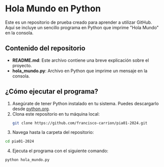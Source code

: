 # Hola Mundo en Python

Este es un repositorio de prueba creado para aprender a utilizar GitHub. Aquí se incluye un sencillo programa en Python que imprime "Hola Mundo" en la consola.

## Contenido del repositorio

- **README.md**: Este archivo contiene una breve explicación sobre el proyecto.
- **hola_mundo.py**: Archivo en Python que imprime un mensaje en la consola.

## ¿Cómo ejecutar el programa?

1. Asegúrate de tener Python instalado en tu sistema. Puedes descargarlo desde [python.org](https://www.python.org/).
2. Clona este repositorio en tu máquina local:
   ```bash
   git clone https://github.com/francisco-carrion/pia01-2024.git
   ```
3.	Navega hasta la carpeta del repositorio:
   ```bash
   cd pia01-2024
   ```
4.	Ejecuta el programa con el siguiente comando:
   ```bash
   python hola_mundo.py
   ```
